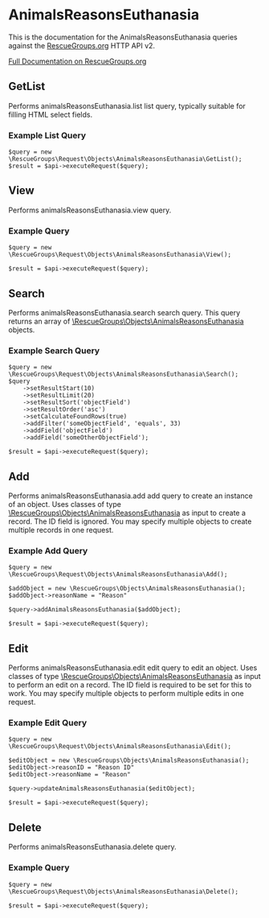 # AnimalsReasonsEuthanasia

This is the documentation for the AnimalsReasonsEuthanasia queries against the [RescueGroups.org](https://www.rescuegroups.org/) HTTP API v2.

[Full Documentation on RescueGroups.org](https://userguide.rescuegroups.org/display/APIDG/Object+definitions#Objectdefinitions-animalsReasonsEuthanasia)

## GetList


Performs animalsReasonsEuthanasia.list list query, typically suitable for filling HTML select fields.

### Example List Query

    $query = new \RescueGroups\Request\Objects\AnimalsReasonsEuthanasia\GetList();
    $result = $api->executeRequest($query);





## View






Performs animalsReasonsEuthanasia.view query.

### Example Query

    $query = new \RescueGroups\Request\Objects\AnimalsReasonsEuthanasia\View();

    $result = $api->executeRequest($query);


## Search

Performs animalsReasonsEuthanasia.search search query. This query returns an array of [\RescueGroups\Objects\AnimalsReasonsEuthanasia](../../src/Objects/AnimalsReasonsEuthanasia.php) objects.

### Example Search Query

    $query = new \RescueGroups\Request\Objects\AnimalsReasonsEuthanasia\Search();
    $query
        ->setResultStart(10)
        ->setResultLimit(20)
        ->setResultSort('objectField')
        ->setResultOrder('asc')
        ->setCalculateFoundRows(true)
        ->addFilter('someObjectField', 'equals', 33)
        ->addField('objectField')
        ->addField('someOtherObjectField');

    $result = $api->executeRequest($query);






## Add




Performs animalsReasonsEuthanasia.add add query to create an instance of an object. Uses classes of type [\RescueGroups\Objects\AnimalsReasonsEuthanasia](../../src/Objects/AnimalsReasonsEuthanasia.php) as input to create a record. The ID field is ignored. You may specify multiple objects to create multiple records in one request.

### Example Add Query

    $query = new \RescueGroups\Request\Objects\AnimalsReasonsEuthanasia\Add();

    $addObject = new \RescueGroups\Objects\AnimalsReasonsEuthanasia();
    $addObject->reasonName = "Reason"

    $query->addAnimalsReasonsEuthanasia($addObject);

    $result = $api->executeRequest($query);



## Edit



Performs animalsReasonsEuthanasia.edit edit query to edit an object. Uses classes of type [\RescueGroups\Objects\AnimalsReasonsEuthanasia](../../src/Objects/AnimalsReasonsEuthanasia.php) as input to perform an edit on a record. The ID field is required to be set for this to work. You may specify multiple objects to perform multiple edits in one request.

### Example Edit Query

    $query = new \RescueGroups\Request\Objects\AnimalsReasonsEuthanasia\Edit();

    $editObject = new \RescueGroups\Objects\AnimalsReasonsEuthanasia();
    $editObject->reasonID = "Reason ID"
    $editObject->reasonName = "Reason"

    $query->updateAnimalsReasonsEuthanasia($editObject);

    $result = $api->executeRequest($query);




## Delete






Performs animalsReasonsEuthanasia.delete query.

### Example Query

    $query = new \RescueGroups\Request\Objects\AnimalsReasonsEuthanasia\Delete();

    $result = $api->executeRequest($query);


